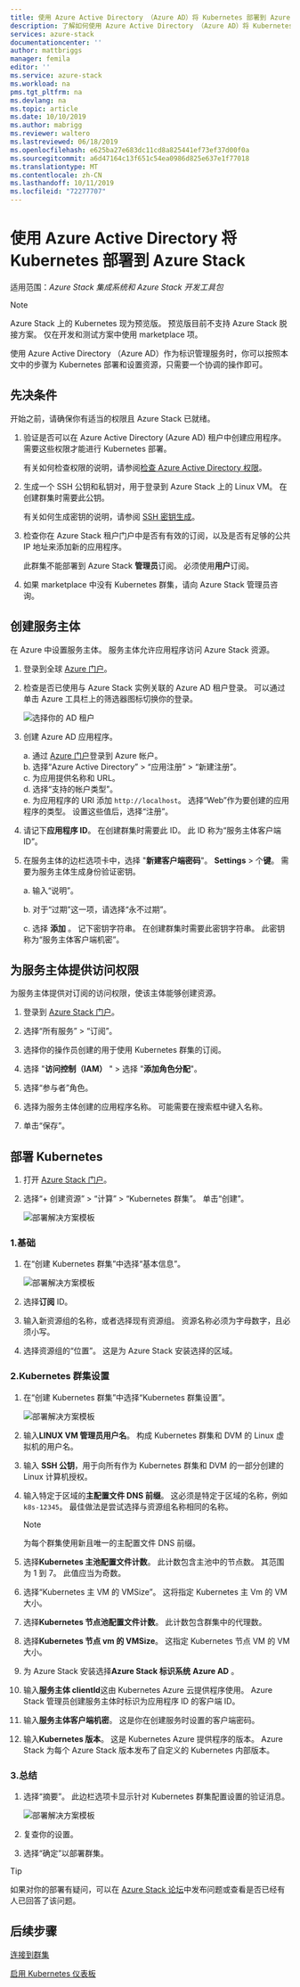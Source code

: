```yaml
---
title: 使用 Azure Active Directory （Azure AD）将 Kubernetes 部署到 Azure Stack |Microsoft Docs
description: 了解如何使用 Azure Active Directory （Azure AD）将 Kubernetes 部署到 Azure Stack。
services: azure-stack
documentationcenter: ''
author: mattbriggs
manager: femila
editor: ''
ms.service: azure-stack
ms.workload: na
pms.tgt_pltfrm: na
ms.devlang: na
ms.topic: article
ms.date: 10/10/2019
ms.author: mabrigg
ms.reviewer: waltero
ms.lastreviewed: 06/18/2019
ms.openlocfilehash: e625ba27e683dc11cd8a825441ef73ef37d00f0a
ms.sourcegitcommit: a6d47164c13f651c54ea0986d825e637e1f77018
ms.translationtype: MT
ms.contentlocale: zh-CN
ms.lasthandoff: 10/11/2019
ms.locfileid: "72277707"
---
```

# <a name="deploy-kubernetes-to-azure-stack-using-azure-active-directory"></a>使用 Azure Active Directory 将 Kubernetes 部署到 Azure Stack

适用范围：*Azure Stack 集成系统和 Azure Stack 开发工具包*

> [!Note]  
> Azure Stack 上的 Kubernetes 现为预览版。 预览版目前不支持 Azure Stack 脱接方案。 仅在开发和测试方案中使用 marketplace 项。

使用 Azure Active Directory （Azure AD）作为标识管理服务时，你可以按照本文中的步骤为 Kubernetes 部署和设置资源，只需要一个协调的操作即可。

## <a name="prerequisites"></a>先决条件

开始之前，请确保你有适当的权限且 Azure Stack 已就绪。

1. 验证是否可以在 Azure Active Directory (Azure AD) 租户中创建应用程序。 需要这些权限才能进行 Kubernetes 部署。

    有关如何检查权限的说明，请参阅[检查 Azure Active Directory 权限](https://docs.microsoft.com/azure/azure-resource-manager/resource-group-create-service-principal-portal)。

1. 生成一个 SSH 公钥和私钥对，用于登录到 Azure Stack 上的 Linux VM。 在创建群集时需要此公钥。

    有关如何生成密钥的说明，请参阅 [SSH 密钥生成](azure-stack-dev-start-howto-ssh-public-key.md)。

1. 检查你在 Azure Stack 租户门户中是否有有效的订阅，以及是否有足够的公共 IP 地址来添加新的应用程序。

    此群集不能部署到 Azure Stack **管理员**订阅。 必须使用**用户**订阅。 

1. 如果 marketplace 中没有 Kubernetes 群集，请向 Azure Stack 管理员咨询。

## <a name="create-a-service-principal"></a>创建服务主体

在 Azure 中设置服务主体。 服务主体允许应用程序访问 Azure Stack 资源。

1. 登录到全球 [Azure 门户](https://portal.azure.com)。

1. 检查是否已使用与 Azure Stack 实例关联的 Azure AD 租户登录。 可以通过单击 Azure 工具栏上的筛选器图标切换你的登录。

    ![选择你的 AD 租户](media/azure-stack-solution-template-kubernetes-deploy/tenantselector.png)

1. 创建 Azure AD 应用程序。

    a. 通过 [Azure 门户](https://portal.azure.com)登录到 Azure 帐户。  
    b. 选择“Azure Active Directory” > “应用注册” > “新建注册”。  
    c. 为应用提供名称和 URL。  
    d. 选择“支持的帐户类型”。  
    e.  为应用程序的 URI 添加 `http://localhost`。 选择“Web”作为要创建的应用程序的类型。 设置这些值后，选择“注册”。

1. 请记下**应用程序 ID**。 在创建群集时需要此 ID。 此 ID 称为“服务主体客户端 ID”。

1. 在服务主体的边栏选项卡中，选择 "**新建客户端密码**"。 **Settings** >  个**键**。 需要为服务主体生成身份验证密钥。

    a. 输入“说明”。

    b. 对于“过期”这一项，请选择“永不过期”。

    c. 选择 **添加** 。 记下密钥字符串。 在创建群集时需要此密钥字符串。 此密钥称为“服务主体客户端机密”。

## <a name="give-the-service-principal-access"></a>为服务主体提供访问权限

为服务主体提供对订阅的访问权限，使该主体能够创建资源。

1.  登录到 [Azure Stack 门户](https://portal.local.azurestack.external/)。

1. 选择“所有服务” > “订阅”。

1. 选择你的操作员创建的用于使用 Kubernetes 群集的订阅。

1. 选择 "**访问控制（IAM）** " > 选择 "**添加角色分配**"。

1. 选择“参与者”角色。

1. 选择为服务主体创建的应用程序名称。 可能需要在搜索框中键入名称。

1. 单击“保存”。

## <a name="deploy-kubernetes"></a>部署 Kubernetes

1. 打开 [Azure Stack 门户](https://portal.local.azurestack.external)。

1. 选择“+ 创建资源” > “计算” > “Kubernetes 群集”。 单击“创建”。

    ![部署解决方案模板](media/azure-stack-solution-template-kubernetes-deploy/01_kub_market_item.png)

### <a name="1-basics"></a>1.基础

1. 在“创建 Kubernetes 群集”中选择“基本信息”。

    ![部署解决方案模板](media/azure-stack-solution-template-kubernetes-deploy/02_kub_config_basic.png)

1. 选择**订阅** ID。

1. 输入新资源组的名称，或者选择现有资源组。 资源名称必须为字母数字，且必须小写。

1. 选择资源组的“位置”。 这是为 Azure Stack 安装选择的区域。

### <a name="2-kubernetes-cluster-settings"></a>2.Kubernetes 群集设置

1. 在“创建 Kubernetes 群集”中选择“Kubernetes 群集设置”。

    ![部署解决方案模板](media/azure-stack-solution-template-kubernetes-deploy/03_kub_config_settings-aad.png)

1. 输入**LINUX VM 管理员用户名**。 构成 Kubernetes 群集和 DVM 的 Linux 虚拟机的用户名。

1. 输入 **SSH 公钥**，用于向所有作为 Kubernetes 群集和 DVM 的一部分创建的 Linux 计算机授权。

1. 输入特定于区域的**主配置文件 DNS 前缀**。 这必须是特定于区域的名称，例如 `k8s-12345`。 最佳做法是尝试选择与资源组名称相同的名称。

    > [!Note]  
    > 为每个群集使用新且唯一的主配置文件 DNS 前缀。

1. 选择**Kubernetes 主池配置文件计数**。 此计数包含主池中的节点数。 其范围为 1 到 7。 此值应当为奇数。

1. 选择“Kubernetes 主 VM 的 VMSize”。 这将指定 Kubernetes 主 Vm 的 VM 大小。 

1. 选择**Kubernetes 节点池配置文件计数**。 此计数包含群集中的代理数。 

1. 选择**Kubernetes 节点 vm 的 VMSize**。 这指定 Kubernetes 节点 VM 的 VM 大小。 

1. 为 Azure Stack 安装选择**Azure Stack 标识系统** **Azure AD** 。

1. 输入**服务主体 clientId**这由 Kubernetes Azure 云提供程序使用。 Azure Stack 管理员创建服务主体时标识为应用程序 ID 的客户端 ID。

1. 输入**服务主体客户端机密**。 这是你在创建服务时设置的客户端密码。

1. 输入**Kubernetes 版本**。 这是 Kubernetes Azure 提供程序的版本。 Azure Stack 为每个 Azure Stack 版本发布了自定义的 Kubernetes 内部版本。

### <a name="3-summary"></a>3.总结

1. 选择“摘要”。 此边栏选项卡显示针对 Kubernetes 群集配置设置的验证消息。

    ![部署解决方案模板](media/azure-stack-solution-template-kubernetes-deploy/04_preview.png)

2. 复查你的设置。

3. 选择“确定”以部署群集。

> [!TIP]  
>  如果对你的部署有疑问，可以在 [Azure Stack 论坛](https://social.msdn.microsoft.com/Forums/azure/home?forum=azurestack)中发布问题或查看是否已经有人已回答了该问题。


## <a name="next-steps"></a>后续步骤

[连接到群集](azure-stack-solution-template-kubernetes-deploy.md#connect-to-your-cluster)

[启用 Kubernetes 仪表板](azure-stack-solution-template-kubernetes-dashboard.md)
